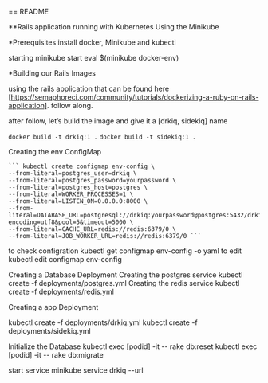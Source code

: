 == README

**Rails application running with Kubernetes Using the Minikube

*Prerequisites
 install docker, Minikube and kubectl

 starting 
  minikube start 
  eval $(minikube docker-env)

*Building our Rails Images

  using the rails application that can be found here [https://semaphoreci.com/community/tutorials/dockerizing-a-ruby-on-rails-application]. follow along. 

 after follow, let’s build the image and give it a [drkiq, sidekiq] name
 
  `docker build -t drkiq:1 .`
  `docker build -t sidekiq:1 .`
  

Creating the env ConfigMap

	``` kubectl create configmap env-config \
	--from-literal=postgres_user=drkiq \
	--from-literal=postgres_password=yourpassword \
	--from-literal=postgres_host=postgres \
	--from-literal=WORKER_PROCESSES=1 \
	--from-literal=LISTEN_ON=0.0.0.0:8000 \
	--from-literal=DATABASE_URL=postgresql://drkiq:yourpassword@postgres:5432/drkiq?encoding=utf8&pool=5&timeout=5000 \
	--from-literal=CACHE_URL=redis://redis:6379/0 \
 	--from-literal=JOB_WORKER_URL=redis://redis:6379/0 ```
 to check configration
  kubectl get configmap env-config -o yaml
 to edit 
  kubectl edit configmap env-config

Creating a Database Deployment
 Creating the postgres service
   kubectl create -f deployments/postgres.yml
 Creating the redis service
   kubectl create -f deployments/redis.yml

Creating a app Deployment
  
  kubectl create -f deployments/drkiq.yml
  kubectl create -f deployments/sidekiq.yml


Initialize the Database
kubectl exec [podid] -it -- rake db:reset
kubectl exec [podid] -it -- rake db:migrate

start service
minikube service drkiq --url
